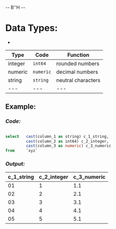 -- B''H --

# Data Types:

-

|Type|Code|Function|
|---|---|---|
|integer|`int64`|rounded numbers
|numeric|`numeric`|decimal numbers
|string|`string`|neutral characters
|---|---|---|

## Example:
### *Code:*

```SQL

select   cast(column_1 as string) c_1_string,      
         cast(column_2 as int64) c_2_integer,
         cast(column_3 as numeric) c_3_numeric 
from     `xyz`
```

### *Output:*

|c_1_string|c_2_integer|c_3_numeric|
|---|---|---|
| 01 | 1 | 1.1 |
| 02 | 2 | 2.1 |
| 03 | 3 | 3.1 |
| 04 | 4 | 4.1 |
| 05 | 5 | 5.1 |